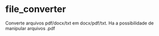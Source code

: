 # file_converter
Converte arquivos pdf/docx/txt em docx/pdf/txt. Ha a possibilidade de manipular arquivos .pdf

